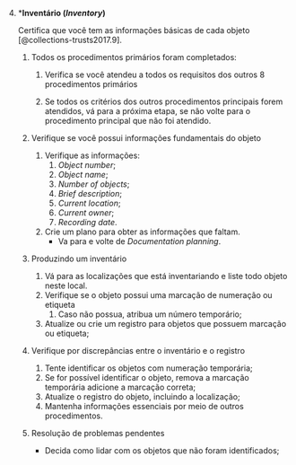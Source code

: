 4.  \***Inventário (_Inventory_)**

    Certifica que você tem as informações básicas de cada objeto [@collections-trusts2017.9].

    1.  Todos os procedimentos primários foram completados:

        1.  Verifica se você atendeu a todos os requisitos dos outros 8 procedimentos primários

        2.  Se todos os critérios dos outros procedimentos principais forem atendidos, vá para a próxima etapa, se não volte para o procedimento principal que não foi atendido.

    2.  Verifique se você possui informações fundamentais do objeto

        1.  Verifique as informações:
            1. _Object number_;
            2. _Object name_;
            3. _Number of objects_;
            4. _Brief description_;
            5. _Current location_;
            6. _Current owner_;
            7. _Recording date_.
        2.  Crie um plano para obter as informações que faltam.
            -   Va para e volte de _Documentation planning_.

    3.  Produzindo um inventário

        1. Vá para as localizações que está inventariando e liste todo objeto neste local.
        2. Verifique se o objeto possui uma marcação de numeração ou etiqueta
            1. Caso não possua, atribua um número temporário;
        3. Atualize ou crie um registro para objetos que possuem marcação ou etiqueta;

    4.  Verifique por discrepâncias entre o inventário e o registro

        1. Tente identificar os objetos com numeração temporária;
        2. Se for possível identificar o objeto, remova a marcação temporária adicione a marcação correta;
        3. Atualize o registro do objeto, incluindo a localização;
        4. Mantenha informações essenciais por meio de outros procedimentos.

    5.  Resolução de problemas pendentes

        -   Decida como lidar com os objetos que não foram identificados;
